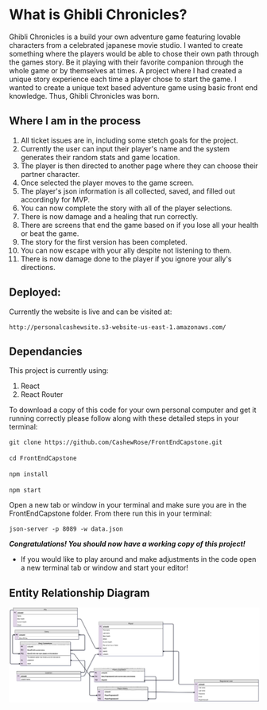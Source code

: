 # What is Ghibli Chronicles?

Ghibli Chronicles is a build your own adventure game featuring lovable characters from a celebrated japanese movie studio. I wanted to create something where the players would be able to chose their own path through the games story. Be it playing with their favorite companion through the whole game or by themselves at times. A project where I had created a unique story experience each time a player chose to start the game. I wanted to create a unique text based adventure game using basic front end knowledge. Thus, Ghibli Chronicles was born.

## Where I am in the process
1. All ticket issues are in, including some stetch goals for the project.
1. Currently the user can input their player's name and the system generates their random stats and game location.
1. The player is then directed to another page where they can choose their partner character.
1. Once selected the player moves to the game screen.
1. The player's json information is all collected, saved, and filled out accordingly for MVP.
1. You can now complete the story with all of the player selections.
1. There is now damage and a healing that run correctly.
1. There are screens that end the game based on if you lose all your health or beat the game.
1. The story for the first version has been completed.
1. You can now escape with your ally despite not listening to them.
1. There is now damage done to the player if you ignore your ally's directions.

## Deployed: ##

Currently the website is live and can be visited at:
```
http://personalcashewsite.s3-website-us-east-1.amazonaws.com/
```

## Dependancies
This project is currently using:
1. React
1. React Router

To download a copy of this code for your own personal computer and get it running correctly please follow along with these detailed steps in your terminal:
 
```
git clone https://github.com/CashewRose/FrontEndCapstone.git

cd FrontEndCapstone

npm install

npm start
```
Open a new tab  or window in your terminal and make sure you are in the FrontEndCapstone folder. From there run this in your terminal:

```
json-server -p 8089 -w data.json
```

<em><strong>Congratulations! You should now have a working copy of this project! </strong></em>

- If you would like to play around and make adjustments in the code open a new terminal tab or window and start your editor! 




## Entity Relationship Diagram
![](./ERD.png)
